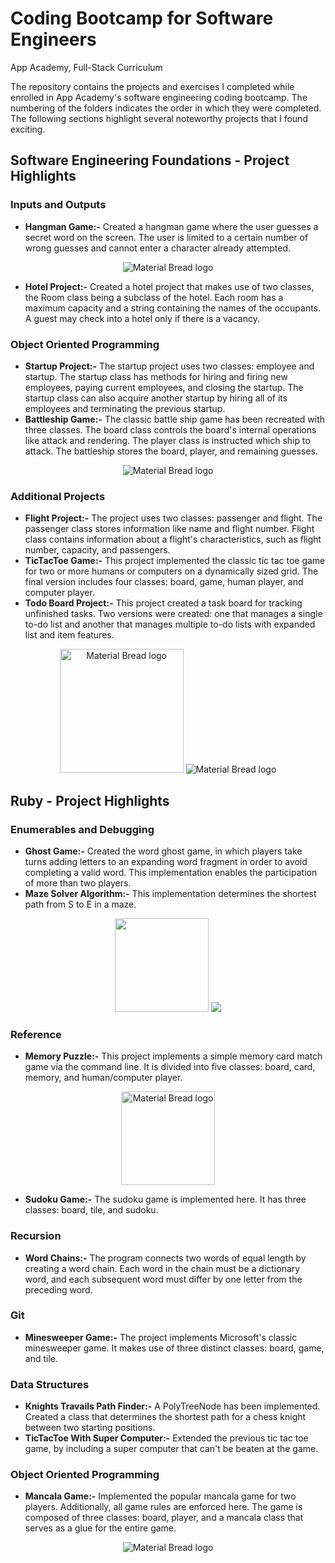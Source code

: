 # Coding Bootcamp for Software Engineers
App Academy, Full-Stack Curriculum

The repository contains the projects and exercises I completed while enrolled in App Academy's software engineering coding bootcamp.
The numbering of the folders indicates the order in which they were completed. The following sections highlight several noteworthy projects that I found exciting.

## Software Engineering Foundations - Project Highlights
### Inputs and Outputs
- __Hangman Game:-__ Created a hangman game where the user guesses a secret word on the screen. The user is limited to a certain number of wrong guesses and cannot enter a character already attempted.
 <p align="center">
  <img src="https://user-images.githubusercontent.com/94204398/144151195-97d8dc25-7bb5-4862-9b9f-68373892c0c6.PNG" alt="Material Bread logo">
 </p>
 
- __Hotel Project:-__ Created a hotel project that makes use of two classes, the Room class being a subclass of the hotel. Each room has a maximum capacity and a string containing the names of the occupants. A guest may check into a hotel only if there is a vacancy.

### Object Oriented Programming
- __Startup Project:-__ The startup project uses two classes: employee and startup. The startup class has methods for hiring and firing new employees, paying current employees, and closing the startup. The startup class can also acquire another startup by hiring all of its employees and terminating the previous startup.
- __Battleship Game:-__ The classic battle ship game has been recreated with three classes. The board class controls the board's internal operations like attack and rendering. The player class is instructed which ship to attack. The battleship stores the board, player, and remaining guesses.
 <p align="center">
  <img src="https://user-images.githubusercontent.com/94204398/144152030-59c7203b-b3e7-4982-adfd-4d080c874ccd.PNG" alt="Material Bread logo">
 </p>

### Additional Projects
- __Flight Project:-__ The project uses two classes: passenger and flight. The passenger class stores information like name and flight number. Flight class contains information about a flight's characteristics, such as flight number, capacity, and passengers.
- __TicTacToe Game:-__ This project implemented the classic tic tac toe game for two or more humans or computers on a dynamically sized grid. The final version includes four classes: board, game, human player, and computer player.
- __Todo Board Project:-__ This project created a task board for tracking unfinished tasks. Two versions were created: one that manages a single to-do list and another that manages multiple to-do lists with expanded list and item features.
 <p align="center">
  <img height = 198 src="https://user-images.githubusercontent.com/94204398/144153049-905f4170-39f4-4934-ad7a-7b10a4fb3538.png" alt="Material Bread logo">
   <img src="https://user-images.githubusercontent.com/94204398/144153566-0b7a15e8-f413-445a-8880-dd98dfbd0bc5.png" alt="Material Bread logo">
 </p>
 
## Ruby - Project Highlights
### Enumerables and Debugging
- __Ghost Game:-__ Created the word ghost game, in which players take turns adding letters to an expanding word fragment in order to avoid completing a valid word. This implementation enables the participation of more than two players.
- __Maze Solver Algorithm:-__ This implementation determines the shortest path from S to E in a maze.
 <p align="center">
  <img height = 150 src="https://user-images.githubusercontent.com/94204398/144154284-391d9e62-6ff0-47f2-ae12-0f0ea1986c16.PNG" >
   <img src="https://user-images.githubusercontent.com/94204398/144154351-1fcc800a-768f-4a92-af46-64fae15a2012.PNG">
 </p>

### Reference
- __Memory Puzzle:-__ This project implements a simple memory card match game via the command line. It is divided into five classes: board, card, memory, and human/computer player.
 <p align="center">
  <img height = 150 src="https://user-images.githubusercontent.com/94204398/143984193-ddc91b40-374a-4857-98c0-915ec9bbadd3.gif" alt="Material Bread logo">
 </p>
 
- __Sudoku Game:-__ The sudoku game is implemented here. It has three classes: board, tile, and sudoku.

### Recursion
- __Word Chains:-__ The program connects two words of equal length by creating a word chain. Each word in the chain must be a dictionary word, and each subsequent word must differ by one letter from the preceding word.

### Git
- __Minesweeper Game:-__ The project implements Microsoft's classic minesweeper game. It makes use of three distinct classes: board, game, and tile.

### Data Structures
- __Knights Travails Path Finder:-__ A PolyTreeNode has been implemented. Created a class that determines the shortest path for a chess knight between two starting positions.
- __TicTacToe With Super Computer:-__ Extended the previous tic tac toe game, by including a super computer that can't be beaten at the game.

### Object Oriented Programming
- __Mancala Game:-__ Implemented the popular mancala game for two players. Additionally, all game rules are enforced here. The game is composed of three classes: board, player, and a mancala class that serves as a glue for the entire game.
 <p align="center">
  <img src="https://user-images.githubusercontent.com/94204398/144150717-42691c3c-dafd-4c01-ae3d-187942c240bd.png" alt="Material Bread logo">
 </p>
